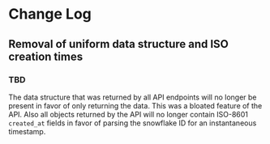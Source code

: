 # Change Log

## Removal of uniform data structure and ISO creation times

### TBD

The data structure that was returned by all API endpoints will no longer be present in favor of only returning the data. This was a bloated feature of the API. Also all objects returned by the API will no longer contain ISO-8601 `created_at` fields in favor of parsing the snowflake ID for an instantaneous timestamp.
